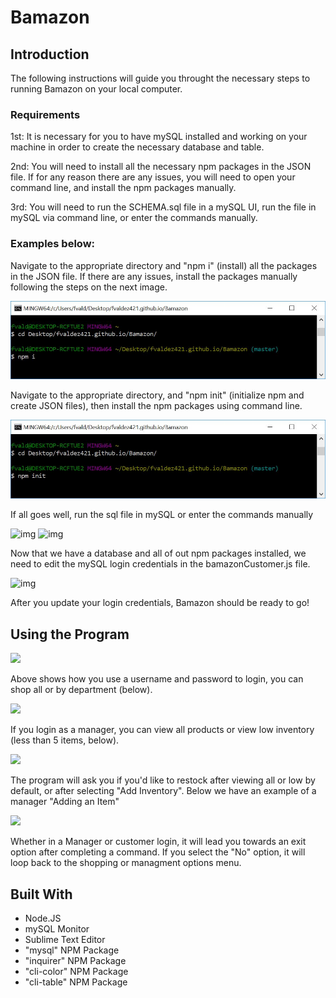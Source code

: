 # Bamazon

<h2>Introduction</h2>
<p>The following instructions will guide you throught the necessary steps to running Bamazon on your local computer.</p>

<h3>Requirements</h3>

<p>1st: It is necessary for you to have mySQL installed and working on your machine in order to create the necessary database and table.</p>

<p>2nd: You will need to install all the necessary npm packages in the JSON file. If for any reason there are any issues, you will need to open your command line, and install the npm packages manually.</p>

<p>3rd: You will need to run the SCHEMA.sql file in a mySQL UI, run the file in mySQL via command line, or enter the commands manually.</p>

<h3>Examples below:</h3>
<p>Navigate to the appropriate directory and "npm i" (install) all the packages in the JSON file. If there are any issues, install the packages manually following the steps on the next image.</p>
<img src="./images/nav_inst.jpg" alt="img">

<p>Navigate to the appropriate directory, and "npm init" (initialize npm and create JSON files), then install the npm packages using command line.</p>
<img src="./images/npm_init.jpg">

<p>If all goes well, run the sql file in mySQL or enter the commands manually</p>
<img src="./mySQL.jpg" alt="img">
<img src="./schema.jpg" alt="img">

<p>Now that we have a database and all of out npm packages installed, we need to edit the mySQL login credentials in the bamazonCustomer.js file.</p>
<img src="./login.jpg" alt="img">
<p>After you update your login credentials, Bamazon should be ready to go!</p>


<h2>Using the Program</h2>

<img src="./shop_all.jpg">
<p>Above shows how you use a username and password to login, you can shop all or by department (below).</p>
<img src="./shop_dept.jpg">

<p>If you login as a manager, you can view all products or view low inventory (less than 5 items, below).</p>
<img src="./man_low.jpg">
<p>The program will ask you if you'd like to restock after viewing all or low by default, or after selecting "Add Inventory". Below we have an example of a manager "Adding an Item"</p>
<img src="./add_prod.jpg">

<p>Whether in a Manager or customer login, it will lead you towards an exit option after completing a command. If you select the "No" option, it will loop back to the shopping or managment options menu.</p>


<h2>Built With</h2>
<ul>
	<li>Node.JS</li>
	<li>mySQL Monitor</li>
	<li>Sublime Text Editor</li>
	<li>"mysql" NPM Package</li>
	<li>"inquirer" NPM Package</li>
	<li>"cli-color" NPM Package</li>
	<li>"cli-table" NPM Package</li>
</ul>


  
